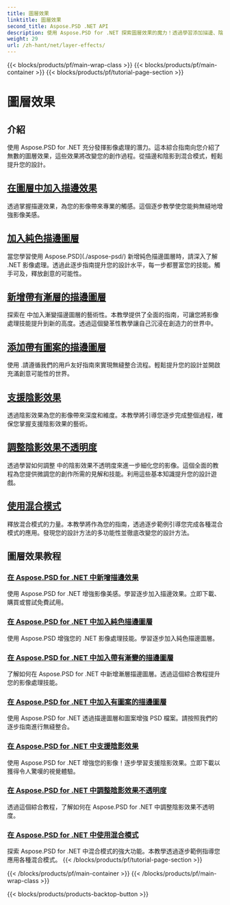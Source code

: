 ```yaml
---
title: 圖層效果
linktitle: 圖層效果
second_title: Aspose.PSD .NET API
description: 使用 Aspose.PSD for .NET 探索圖層效果的魔力！透過學習添加描邊、陰影和混合模式來提高您的影像處理技能。
weight: 29
url: /zh-hant/net/layer-effects/
---
```


{{< blocks/products/pf/main-wrap-class >}}
{{< blocks/products/pf/main-container >}}
{{< blocks/products/pf/tutorial-page-section >}}

# 圖層效果

## 介紹

使用 Aspose.PSD for .NET 充分發揮影像處理的潛力。這本綜合指南向您介紹了無數的圖層效果，這些效果將改變您的創作過程。從描邊和陰影到混合模式，輕鬆提升您的設計。

## [在圖層中加入描邊效果](./adding-stroke-effects/)

透過掌握描邊效果，為您的影像帶來專業的觸感。這個逐步教學使您能夠無縫地增強影像美感。 

## [加入純色描邊圖層](./adding-stroke-layer-solid-color/)

當您學習使用 Aspose.PSD](./aspose-psd/) 新增純色描邊圖層時，請深入了解 .NET 影像處理。透過此逐步指南提升您的設計水平，每一步都豐富您的技能。觸手可及，釋放創意的可能性。

## [新增帶有漸層的描邊圖層](./adding-stroke-layer-gradient/)

探索在 中加入漸變描邊圖層的藝術性。本教學提供了全面的指南，可讓您將影像處理技能提升到新的高度。透過這個變革性教學讓自己沉浸在創造力的世界中。

## [添加帶有圖案的描邊圖層](./adding-stroke-layer-pattern/)

使用 .請遵循我們的用戶友好指南來實現無縫整合流程。輕鬆提升您的設計並開啟充滿創意可能性的世界。

## [支援陰影效果](./supporting-shadow-effects/)

透過陰影效果為您的影像帶來深度和維度。本教學將引導您逐步完成整個過程，確保您掌握支援陰影效果的藝術。 

## [調整陰影效果不透明度](./adjusting-shadow-effect-opacity/)

透過學習如何調整 中的陰影效果不透明度來進一步細化您的影像。這個全面的教程為您提供微調您的創作所需的見解和技能。利用這些基本知識提升您的設計遊戲。

## [使用混合模式](./working-with-blend-modes/)

釋放混合模式的力量。本教學將作為您的指南，透過逐步範例引導您完成各種混合模式的應用。發現您的設計方法的多功能性並徹底改變您的設計方法。

## 圖層效果教程
### [在 Aspose.PSD for .NET 中新增描邊效果](./adding-stroke-effects/)
使用 Aspose.PSD for .NET 增強影像美感。學習逐步加入描邊效果。立即下載、購買或嘗試免費試用。
### [在 Aspose.PSD for .NET 中加入純色描邊圖層](./adding-stroke-layer-solid-color/)
使用 Aspose.PSD 增強您的 .NET 影像處理技能。學習逐步加入純色描邊圖層。
### [在 Aspose.PSD for .NET 中加入帶有漸變的描邊圖層](./adding-stroke-layer-gradient/)
了解如何在 Aspose.PSD for .NET 中新增漸層描邊圖層。透過這個綜合教程提升您的影像處理技能。
### [在 Aspose.PSD for .NET 中加入有圖案的描邊圖層](./adding-stroke-layer-pattern/)
使用 Aspose.PSD for .NET 透過描邊圖層和圖案增強 PSD 檔案。請按照我們的逐步指南進行無縫整合。
### [在 Aspose.PSD for .NET 中支援陰影效果](./supporting-shadow-effects/)
使用 Aspose.PSD for .NET 增強您的影像！逐步學習支援陰影效果。立即下載以獲得令人驚嘆的視覺體驗。
### [在 Aspose.PSD for .NET 中調整陰影效果不透明度](./adjusting-shadow-effect-opacity/)
透過這個綜合教程，了解如何在 Aspose.PSD for .NET 中調整陰影效果不透明度。
### [在 Aspose.PSD for .NET 中使用混合模式](./working-with-blend-modes/)
探索 Aspose.PSD for .NET 中混合模式的強大功能。本教學透過逐步範例指導您應用各種混合模式。
{{< /blocks/products/pf/tutorial-page-section >}}

{{< /blocks/products/pf/main-container >}}
{{< /blocks/products/pf/main-wrap-class >}}

{{< blocks/products/products-backtop-button >}}
